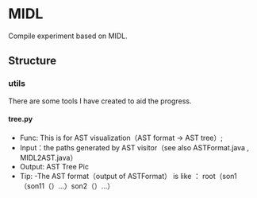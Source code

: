 # MIDL
Compile experiment based on MIDL.

## Structure
### utils
There are some tools I have created to aid the progress.

#### tree.py
- Func:  This is for AST visualization（AST format -> AST tree）;
- Input：the paths generated by AST visitor（see also ASTFormat.java , MIDL2AST.java）
- Output: AST Tree Pic
- Tip:
 -The AST format（output of ASTFormat） is like ： root（son1（son11（）...）son2（）...）
